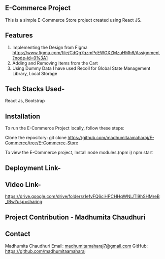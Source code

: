 ## E-Commerce Project
This is a simple E-Commerce Store project created using React JS. 

## Features
 1) Implementing the Design from Figma 
 https://www.figma.com/file/CdQg7qzmPcEWGXZMzuHMh6/Assignment?node-id=0%3A1
2) Adding and Removing Items from the Cart
3)  Using Dummy Data
I have used Recoil for Global State Management Library, Local Storage

## Tech Stacks Used-
React Js, Bootstrap

## Installation
To run the E-Commerce  Project locally, follow these steps:

Clone the repository: git clone https://github.com/madhumitaamaharaj/E-Commerce/tree/E-Commerce-Store

To view the  E-Commerce project, Install node modules.(npm i) npm start

## Deployment Link-

## Video Link-
https://drive.google.com/drive/folders/1efvFQ6ciHPCHHqWNlJTl9hSHMreB_lBw?usp=sharing



## Project Contribution - Madhumita Chaudhuri
## Contact
Madhumita Chaudhuri Email: madhumitamaharaj7@gmail.com GitHub: https://github.com/madhumitaamaharaj

